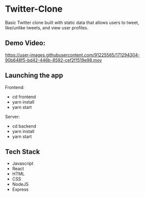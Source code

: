 # Twitter-Clone

Basic Twitter clone built with static data that allows users to tweet, like/unlike tweets, and view user profiles. 


## Demo Video:

https://user-images.githubusercontent.com/91225565/171294304-90b648f5-bd42-446b-8592-cef2f1519e98.mov


## Launching the app

Frontend:

- cd frontend
- yarn install
- yarn start

Server:

- cd backend
- yarn install
- yarn start


## Tech Stack 

- Javascript
- React
- HTML
- CSS
- NodeJS
- Express

